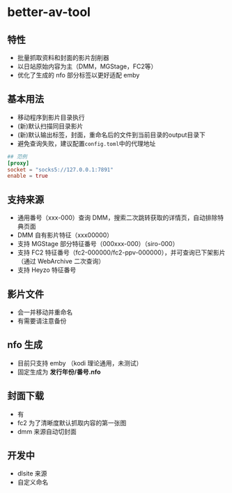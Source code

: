 # better-av-tool

## 特性
- 批量抓取资料和封面的影片刮削器
- 以日站原始内容为主（DMM，MGStage，FC2等）
- 优化了生成的 nfo 部分标签以更好适配 emby

## 基本用法
- 移动程序到影片目录执行
- (新)默认扫描同目录影片
- (新)默认输出标签，封面，重命名后的文件到当前目录的output目录下
- 避免查询失败，建议配置`config.toml`中的代理地址

```toml
## 范例
[proxy]
socket = "socks5://127.0.0.1:7891"
enable = true
```

## 支持来源
- 通用番号（xxx-000）查询 DMM，搜索二次跳转获取的详情页，自动排除特典页面
- DMM 自有影片特征（xxx00000）
- 支持 MGStage 部分特征番号（000xxx-000）（siro-000）
- 支持 FC2 特征番号（fc2-000000/fc2-ppv-000000），并可查询已下架影片（通过 WebArchive 二次查询）
- 支持 Heyzo 特征番号

## 影片文件
- 会一并移动并重命名
- 有需要请注意备份

## nfo 生成
- 目前只支持 emby （kodi 理论通用，未测试）
- 固定生成为 **发行年份/番号.nfo**

## 封面下载
- 有
- fc2 为了清晰度默认抓取内容的第一张图
- dmm 来源自动切封面


## 开发中
- dlsite 来源
- 自定义命名
